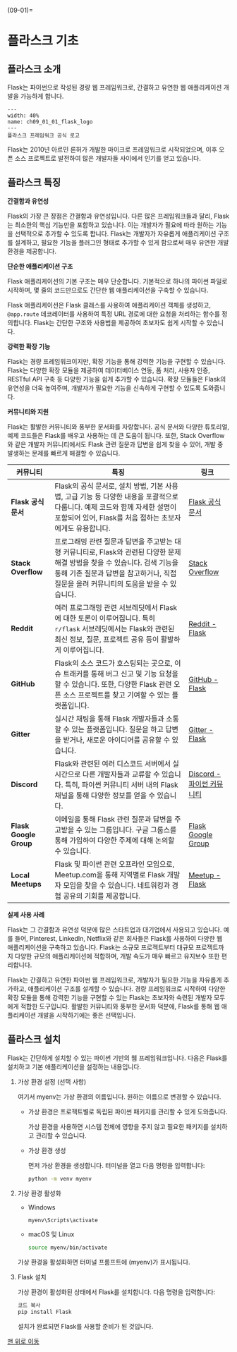 (09-01)=
# 플라스크 기초


## 플라스크 소개

Flask는 파이썬으로 작성된 경량 웹 프레임워크로, 간결하고 유연한 웹 애플리케이션 개발을 가능하게 합니다.

```{figure} ../imgs/chap_09/ch09_01_01_flask_logo.png
---
width: 40%
name: ch09_01_01_flask_logo
---
플라스크 프레임워크 공식 로고
```

Flask는 2010년 아르민 론허가 개발한 마이크로 프레임워크로 시작되었으며, 이후 오픈 소스 프로젝트로 발전하여 많은 개발자들 사이에서 인기를 얻고 있습니다.


## 플라스크 특징

**간결함과 유연성**

Flask의 가장 큰 장점은 간결함과 유연성입니다. 다른 많은 프레임워크들과 달리, Flask는 최소한의 핵심 기능만을 포함하고 있습니다. 이는 개발자가 필요에 따라 원하는 기능을 선택적으로 추가할 수 있도록 합니다. Flask는 개발자가 자유롭게 애플리케이션 구조를 설계하고, 필요한 기능을 플러그인 형태로 추가할 수 있게 함으로써 매우 유연한 개발 환경을 제공합니다.

**단순한 애플리케이션 구조**

Flask 애플리케이션의 기본 구조는 매우 단순합니다. 기본적으로 하나의 파이썬 파일로 시작하며, 몇 줄의 코드만으로도 간단한 웹 애플리케이션을 구축할 수 있습니다. 

Flask 애플리케이션은 Flask 클래스를 사용하여 애플리케이션 객체를 생성하고, `@app.route` 데코레이터를 사용하여 특정 URL 경로에 대한 요청을 처리하는 함수를 정의합니다. Flask는 간단한 구조와 사용법을 제공하여 초보자도 쉽게 시작할 수 있습니다.

**강력한 확장 기능**

Flask는 경량 프레임워크이지만, 확장 기능을 통해 강력한 기능을 구현할 수 있습니다. Flask는 다양한 확장 모듈을 제공하여 데이터베이스 연동, 폼 처리, 사용자 인증, RESTful API 구축 등 다양한 기능을 쉽게 추가할 수 있습니다. 확장 모듈들은 Flask의 유연성을 더욱 높여주며, 개발자가 필요한 기능을 신속하게 구현할 수 있도록 도와줍니다.

**커뮤니티와 지원**

Flask는 활발한 커뮤니티와 풍부한 문서화를 자랑합니다. 공식 문서와 다양한 튜토리얼, 예제 코드들은 Flask를 배우고 사용하는 데 큰 도움이 됩니다. 또한, Stack Overflow와 같은 개발자 커뮤니티에서도 Flask 관련 질문과 답변을 쉽게 찾을 수 있어, 개발 중 발생하는 문제를 빠르게 해결할 수 있습니다.

| 커뮤니티 | 특징 | 링크 |
|-----------|-------------|-------------|
| **Flask 공식 문서** | Flask의 공식 문서로, 설치 방법, 기본 사용법, 고급 기능 등 다양한 내용을 포괄적으로 다룹니다. 예제 코드와 함께 자세한 설명이 포함되어 있어, Flask를 처음 접하는 초보자에게도 유용합니다. | [Flask 공식 문서](https://flask.palletsprojects.com/) |
| **Stack Overflow** | 프로그래밍 관련 질문과 답변을 주고받는 대형 커뮤니티로, Flask와 관련된 다양한 문제 해결 방법을 찾을 수 있습니다. 검색 기능을 통해 기존 질문과 답변을 참고하거나, 직접 질문을 올려 커뮤니티의 도움을 받을 수 있습니다. | [Stack Overflow](https://stackoverflow.com/questions/tagged/flask) |
| **Reddit** | 여러 프로그래밍 관련 서브레딧에서 Flask에 대한 토론이 이루어집니다. 특히 `r/flask` 서브레딧에서는 Flask와 관련된 최신 정보, 질문, 프로젝트 공유 등이 활발하게 이루어집니다. | [Reddit - Flask](https://www.reddit.com/r/flask/) |
| **GitHub** | Flask의 소스 코드가 호스팅되는 곳으로, 이슈 트래커를 통해 버그 신고 및 기능 요청을 할 수 있습니다. 또한, 다양한 Flask 관련 오픈 소스 프로젝트를 찾고 기여할 수 있는 플랫폼입니다. | [GitHub - Flask](https://github.com/pallets/flask) |
| **Gitter** | 실시간 채팅을 통해 Flask 개발자들과 소통할 수 있는 플랫폼입니다. 질문을 하고 답변을 받거나, 새로운 아이디어를 공유할 수 있습니다. | [Gitter - Flask](https://gitter.im/pallets/flask) |
| **Discord** | Flask와 관련된 여러 디스코드 서버에서 실시간으로 다른 개발자들과 교류할 수 있습니다. 특히, 파이썬 커뮤니티 서버 내의 Flask 채널을 통해 다양한 정보를 얻을 수 있습니다. | [Discord - 파이썬 커뮤니티](https://discord.com/invite/python) |
| **Flask Google Group** | 이메일을 통해 Flask 관련 질문과 답변을 주고받을 수 있는 그룹입니다. 구글 그룹스를 통해 가입하여 다양한 주제에 대해 논의할 수 있습니다. | [Flask Google Group](https://groups.google.com/g/flask) |
| **Local Meetups** | Flask 및 파이썬 관련 오프라인 모임으로, Meetup.com을 통해 지역별로 Flask 개발자 모임을 찾을 수 있습니다. 네트워킹과 경험 공유의 기회를 제공합니다. | [Meetup - Flask](https://www.meetup.com/topics/flask/) |


**실제 사용 사례**

Flask는 그 간결함과 유연성 덕분에 많은 스타트업과 대기업에서 사용되고 있습니다. 예를 들어, Pinterest, LinkedIn, Netflix와 같은 회사들은 Flask를 사용하여 다양한 웹 애플리케이션을 구축하고 있습니다. Flask는 소규모 프로젝트부터 대규모 프로젝트까지 다양한 규모의 애플리케이션에 적합하며, 개발 속도가 매우 빠르고 유지보수 또한 편리합니다.

Flask는 간결하고 유연한 파이썬 웹 프레임워크로, 개발자가 필요한 기능을 자유롭게 추가하고, 애플리케이션 구조를 설계할 수 있습니다. 경량 프레임워크로 시작하여 다양한 확장 모듈을 통해 강력한 기능을 구현할 수 있는 Flask는 초보자와 숙련된 개발자 모두에게 적합한 도구입니다. 활발한 커뮤니티와 풍부한 문서화 덕분에, Flask를 통해 웹 애플리케이션 개발을 시작하기에는 좋은 선택입니다.


## 플라스크 설치

Flask는 간단하게 설치할 수 있는 파이썬 기반의 웹 프레임워크입니다. 다음은 Flask를 설치하고 기본 애플리케이션을 설정하는 내용입니다.

1. 가상 환경 설정 (선택 사항)

    여기서 myenv는 가상 환경의 이름입니다. 원하는 이름으로 변경할 수 있습니다.

    - 가상 환경은 프로젝트별로 독립된 파이썬 패키지를 관리할 수 있게 도와줍니다.

        가상 환경을 사용하면 시스템 전체에 영향을 주지 않고 필요한 패키지를 설치하고 관리할 수 있습니다.

    - 가상 환경 생성

        먼저 가상 환경을 생성합니다. 터미널을 열고 다음 명령을 입력합니다:

        ```bash
        python -m venv myenv
        ```

2. 가상 환경 활성화

    - Windows

        ```bash
        myenv\Scripts\activate
        ```
    - macOS 및 Linux

        ```bash
        source myenv/bin/activate
        ```

    가상 환경을 활성화하면 터미널 프롬프트에 (myenv)가 표시됩니다.

3. Flask 설치

    가상 환경이 활성화된 상태에서 Flask를 설치합니다. 다음 명령을 입력합니다:

    ```bash
    코드 복사
    pip install Flask
    ```

    설치가 완료되면 Flask를 사용할 준비가 된 것입니다.

[맨 위로 이동](09-01)